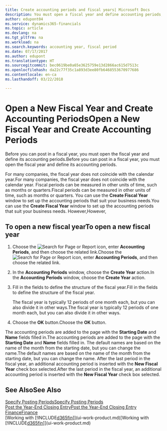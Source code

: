 ```yaml
---
title: Create accounting periods and fiscal years| Microsoft Docs
description: You must open a fiscal year and define accounting periods, before you can post in a fiscal year.
author: edupont04
ms.service: dynamics365-financials
ms.topic: article
ms.devlang: na
ms.tgt_pltfrm: na
ms.workload: na
ms.search.keywords: accounting year, fiscal period
ms.date: 07/17/2017
ms.author: edupont
ms.translationtype: HT
ms.sourcegitcommit: bec0619be0a65e3625759e13d2866ac615d7513c
ms.openlocfilehash: da22c77f35c1a893d3ee80fb6468553670977686
ms.contentlocale: en-ca
ms.lasthandoff: 03/22/2018

---
```

# <a name="open-a-new-fiscal-year-and-create-accounting-periods"></a><span data-ttu-id="ae99f-103">Open a New Fiscal Year and Create Accounting Periods</span><span class="sxs-lookup"><span data-stu-id="ae99f-103">Open a New Fiscal Year and Create Accounting Periods</span></span>
<span data-ttu-id="ae99f-104">Before you can post in a fiscal year, you must open the fiscal year and define its accounting periods.</span><span class="sxs-lookup"><span data-stu-id="ae99f-104">Before you can post in a fiscal year, you must open the fiscal year and define its accounting periods.</span></span>  

<span data-ttu-id="ae99f-105">For many companies, the fiscal year does not coincide with the calendar year.</span><span class="sxs-lookup"><span data-stu-id="ae99f-105">For many companies, the fiscal year does not coincide with the calendar year.</span></span> <span data-ttu-id="ae99f-106">Fiscal periods can be measured in other units of time, such as months or quarters.</span><span class="sxs-lookup"><span data-stu-id="ae99f-106">Fiscal periods can be measured in other units of time, such as months or quarters.</span></span> <span data-ttu-id="ae99f-107">You can use the **Create Fiscal Year** window to set up the accounting periods that suit your business needs.</span><span class="sxs-lookup"><span data-stu-id="ae99f-107">You can use the **Create Fiscal Year** window to set up the accounting periods that suit your business needs.</span></span> <span data-ttu-id="ae99f-108">However,</span><span class="sxs-lookup"><span data-stu-id="ae99f-108">However,</span></span>   

## <a name="to-open-a-new-fiscal-year"></a><span data-ttu-id="ae99f-109">To open a new fiscal year</span><span class="sxs-lookup"><span data-stu-id="ae99f-109">To open a new fiscal year</span></span>
1. <span data-ttu-id="ae99f-110">Choose the ![Search for Page or Report](media/ui-search/search_small.png "Search for Page or Report icon") icon, enter **Accounting Periods**, and then choose the related link.</span><span class="sxs-lookup"><span data-stu-id="ae99f-110">Choose the ![Search for Page or Report](media/ui-search/search_small.png "Search for Page or Report icon") icon, enter **Accounting Periods**, and then choose the related link.</span></span>
2. <span data-ttu-id="ae99f-111">In the **Accounting Periods** window, choose the **Create Year** action.</span><span class="sxs-lookup"><span data-stu-id="ae99f-111">In the **Accounting Periods** window, choose the **Create Year** action.</span></span>
3. <span data-ttu-id="ae99f-112">Fill in the fields to define the structure of the fiscal year.</span><span class="sxs-lookup"><span data-stu-id="ae99f-112">Fill in the fields to define the structure of the fiscal year.</span></span>

    <span data-ttu-id="ae99f-113">The fiscal year is typically 12 periods of one month each, but you can also divide it in other ways.</span><span class="sxs-lookup"><span data-stu-id="ae99f-113">The fiscal year is typically 12 periods of one month each, but you can also divide it in other ways.</span></span>
4. <span data-ttu-id="ae99f-114">Choose the **OK** button.</span><span class="sxs-lookup"><span data-stu-id="ae99f-114">Choose the **OK** button.</span></span>

<span data-ttu-id="ae99f-115">The accounting periods are added to the page with the **Starting Date** and **Name** fields filled in.</span><span class="sxs-lookup"><span data-stu-id="ae99f-115">The accounting periods are added to the page with the **Starting Date** and **Name** fields filled in.</span></span> <span data-ttu-id="ae99f-116">The default names are based on the name of the month from the starting date, but you can change the name.</span><span class="sxs-lookup"><span data-stu-id="ae99f-116">The default names are based on the name of the month from the starting date, but you can change the name.</span></span> <span data-ttu-id="ae99f-117">After the last period in the fiscal year, an additional accounting period is inserted with the **New Fiscal Year** check box selected.</span><span class="sxs-lookup"><span data-stu-id="ae99f-117">After the last period in the fiscal year, an additional accounting period is inserted with the **New Fiscal Year** check box selected.</span></span>  


## <a name="see-also"></a><span data-ttu-id="ae99f-118">See Also</span><span class="sxs-lookup"><span data-stu-id="ae99f-118">See Also</span></span>
[<span data-ttu-id="ae99f-119">Specify Posting Periods</span><span class="sxs-lookup"><span data-stu-id="ae99f-119">Specify Posting Periods</span></span>](finance-how-specify-posting-periods.md)  
[<span data-ttu-id="ae99f-120">Post the Year-End Closing Entry</span><span class="sxs-lookup"><span data-stu-id="ae99f-120">Post the Year-End Closing Entry</span></span>](year-how-post-year-end-close-entry.md)  
[<span data-ttu-id="ae99f-121">Finance</span><span class="sxs-lookup"><span data-stu-id="ae99f-121">Finance</span></span>](finance.md)  
<span data-ttu-id="ae99f-122">[Working with [!INCLUDE[d365fin](includes/d365fin_md.md)]](ui-work-product.md)</span><span class="sxs-lookup"><span data-stu-id="ae99f-122">[Working with [!INCLUDE[d365fin](includes/d365fin_md.md)]](ui-work-product.md)</span></span>

